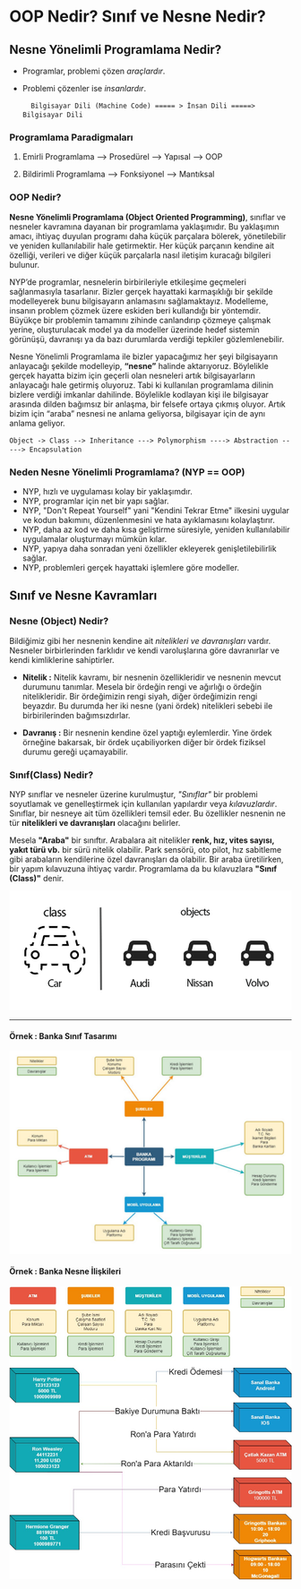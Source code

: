 # OOP Nedir? Sınıf ve Nesne Nedir?

## Nesne Yönelimli Programlama Nedir?

* Programlar, problemi çözen *araçlardır*.

* Problemi çözenler ise *insanlardır*.

        Bilgisayar Dili (Machine Code) ===== > İnsan Dili =====> Bilgisayar Dili

### Programlama Paradigmaları

1. Emirli Programlama --> Prosedürel --> Yapısal --> OOP

1. Bildirimli Programlama --> Fonksiyonel --> Mantıksal

### OOP Nedir?

**Nesne Yönelimli Programlama (Object Oriented Programming)**, sınıflar ve nesneler kavramına dayanan bir programlama yaklaşımıdır. Bu yaklaşımın amacı, ihtiyaç duyulan programı daha küçük parçalara bölerek, yönetilebilir ve yeniden kullanılabilir hale getirmektir. Her küçük parçanın kendine ait özelliği, verileri ve diğer küçük parçalarla nasıl iletişim kuracağı bilgileri bulunur.

NYP’de programlar, nesnelerin birbirileriyle etkileşime geçmeleri sağlanmasıyla tasarlanır. Bizler gerçek hayattaki karmaşıklığı bir şekilde modelleyerek bunu bilgisayarın anlamasını sağlamaktayız. Modelleme, insanın problem çözmek üzere eskiden beri kullandığı bir yöntemdir. Büyükçe bir problemin tamamını zihinde canlandırıp çözmeye çalışmak yerine, oluşturulacak model ya da modeller üzerinde hedef sistemin görünüşü, davranışı ya da bazı durumlarda verdiği tepkiler gözlemlenebilir.

Nesne Yönelimli Programlama ile bizler yapacağımız her şeyi bilgisayarın anlayacağı şekilde modelleyip, **“nesne”** halinde aktarıyoruz. Böylelikle gerçek hayatta bizim için geçerli olan nesneleri artık bilgisayarların anlayacağı hale getirmiş oluyoruz. Tabi ki kullanılan programlama dilinin bizlere verdiği imkanlar dahilinde. Böylelikle kodlayan kişi ile bilgisayar arasında dilden bağımsız bir anlaşma, bir felsefe ortaya çıkmış oluyor. Artık bizim için “araba” nesnesi ne anlama geliyorsa, bilgisayar için de aynı anlama geliyor.

    Object -> Class --> Inheritance ---> Polymorphism ----> Abstraction -----> Encapsulation

### Neden Nesne Yönelimli Programlama? (NYP == OOP)

* NYP, hızlı ve uygulaması kolay bir yaklaşımdır.
* NYP, programlar için net bir yapı sağlar.
* NYP, "Don't Repeat Yourself" yani "Kendini Tekrar Etme" ilkesini uygular ve kodun bakımını, düzenlenmesini ve hata ayıklamasını kolaylaştırır.
* NYP, daha az kod ve daha kısa geliştirme süresiyle, yeniden kullanılabilir uygulamalar oluşturmayı mümkün kılar.
* NYP, yapıya daha sonradan yeni özellikler ekleyerek genişletilebilirlik sağlar.
* NYP, problemleri gerçek hayattaki işlemlere göre modeller.

## Sınıf ve Nesne Kavramları

### Nesne (Object) Nedir?

Bildiğimiz gibi her nesnenin kendine ait *nitelikleri ve davranışları* vardır. Nesneler birbirlerinden farklıdır ve kendi varoluşlarına göre davranırlar ve kendi kimliklerine sahiptirler.

* **Nitelik :** Nitelik kavramı, bir nesnenin özellikleridir ve nesnenin mevcut durumunu tanımlar. Mesela bir ördeğin rengi ve ağırlığı o ördeğin nitelikleridir. Bir ördeğimizin rengi siyah, diğer ördeğimizin rengi beyazdır. Bu durumda her iki nesne (yani ördek) nitelikleri sebebi ile birbirilerinden bağımsızdırlar.

* **Davranış :** Bir nesnenin kendine özel yaptığı eylemlerdir. Yine ördek örneğine bakarsak, bir ördek uçabiliyorken diğer bir ördek fiziksel durumu gereği uçamayabilir.

### Sınıf(Class) Nedir?

NYP sınıflar ve nesneler üzerine kurulmuştur, *"Sınıflar"* bir problemi soyutlamak ve genelleştirmek için kullanılan yapılardır veya *kılavuzlardır*. Sınıflar, bir nesneye ait tüm özellikleri temsil eder. Bu özellikler nesnenin ne tür **nitelikleri ve davranışları** olacağını belirler.

Mesela **"Araba"** bir sınıftır. Arabalara ait nitelikler **renk, hız, vites sayısı, yakıt türü vb.** bir sürü nitelik olabilir. Park sensörü, oto pilot, hız sabitleme gibi arabaların kendilerine özel davranışları da olabilir. Bir araba üretilirken, bir yapım kılavuzuna ihtiyaç vardır. Programlama da bu kılavuzlara **"Sınıf (Class)"** denir.

![Class](https://raw.githubusercontent.com/Kodluyoruz/taskforce/main/oop/sinif-ve-nesne-kavramlari/figures/car.png)

---

#### Örnek : Banka Sınıf Tasarımı

![Banka Sınıf](https://raw.githubusercontent.com/Kodluyoruz/taskforce/main/oop/sinif-ve-nesne-kavramlari/figures/banka-class.jpg)

#### Örnek : Banka Nesne İlişkileri

![Nesne ilişkiler](https://raw.githubusercontent.com/Kodluyoruz/taskforce/main/oop/sinif-ve-nesne-kavramlari/figures/banka-object.jpg)
